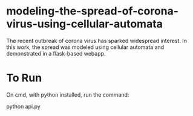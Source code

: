 # modeling-the-spread-of-corona-virus-using-cellular-automata
The recent outbreak of corona virus has sparked widespread interest. In this work, the spread was modeled using cellular automata and demonstrated in a flask-based webapp.

# To Run
On cmd, with python installed, run the command:

python api.py

